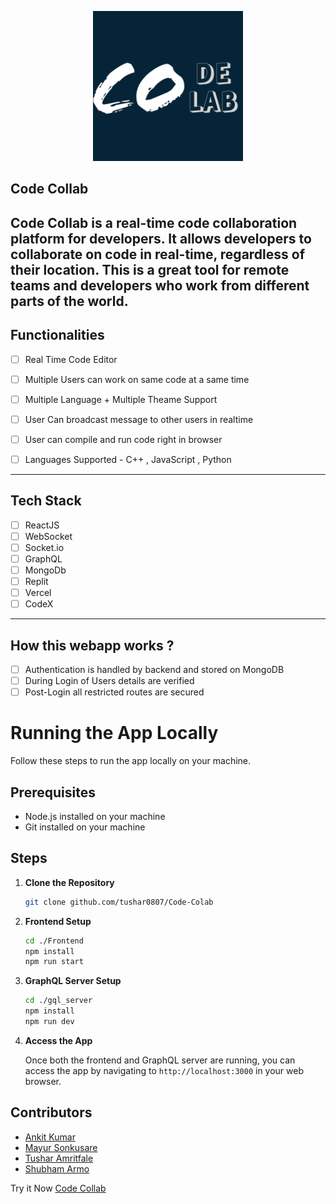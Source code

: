 <p align="center">
	<img width="240" src="https://github.com/ankit-pn/Code-Collab/blob/main/Frontend/src/assets/LOGO1.png" />
	</p>

<p align="center">
	<h2 align="left"> Code Collab </h2>
</p>


Code Collab is a real-time code collaboration platform for developers. It allows developers to collaborate on code in real-time, regardless of their location. This is a great tool for remote teams and developers who work from different parts of the world.
---

## Functionalities
- [ ]  Real Time Code Editor
- [ ]  Multiple Users can work on same code at a same time
- [ ]  Multiple Language + Multiple Theame Support
- [ ]  User Can broadcast message to other users in realtime
- [ ]  User can compile and run code right in browser
- [ ]  Languages Supported - C++ , JavaScript , Python


------------

## Tech Stack
- [ ]  ReactJS
- [ ]  WebSocket
- [ ]  Socket.io
- [ ]  GraphQL
- [ ]  MongoDb
- [ ]  Replit
- [ ]  Vercel
- [ ]  CodeX

-------------

## How this webapp works ?
- [ ] Authentication is handled by backend and stored on MongoDB
- [ ] During Login of Users details are verified
- [ ] Post-Login all restricted routes are secured

# Running the App Locally

Follow these steps to run the app locally on your machine.

## Prerequisites

- Node.js installed on your machine
- Git installed on your machine

## Steps

1. **Clone the Repository**

    ```bash
    git clone github.com/tushar0807/Code-Colab
    ```

2. **Frontend Setup**

    ```bash
    cd ./Frontend
    npm install
    npm run start
    ```

3. **GraphQL Server Setup**

    ```bash
    cd ./gql_server
    npm install
    npm run dev
    ```

4. **Access the App**

    Once both the frontend and GraphQL server are running, you can access the app by navigating to `http://localhost:3000` in your web browser.




## Contributors
* [Ankit Kumar](https://github.com/ankit-pn)
* [Mayur Sonkusare](https://github.com/mayur-ud)
* [Tushar Amritfale](https://github.com/tushar0807)
* [Shubham Armo](https://github.com/space584)

Try it Now [Code Collab](https://code-kolab.vercel.app/)
